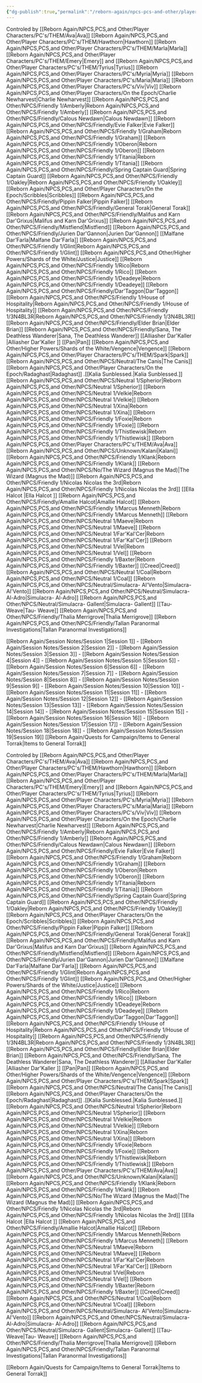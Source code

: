 ```yaml
---
{"dg-publish":true,"permalink":"/reborn-again/npcs-pcs-and-other/player-characters/pc-s/them/them/"}
---
```


Controled by [[Reborn Again/NPCS,PCS,and Other/Player Characters/PC's/THEM/Ava\|Ava]] [[Reborn Again/NPCS,PCS,and Other/Player Characters/PC's/THEM/Hawthorn\|Hawthorn]]
 [[Reborn Again/NPCS,PCS,and Other/Player Characters/PC's/THEM/Marla\|Marla]] [[Reborn Again/NPCS,PCS,and Other/Player Characters/PC's/THEM/Emery\|Emery]] and [[Reborn Again/NPCS,PCS,and Other/Player Characters/PC's/THEM/Tyrius\|Tyrius]] 
 [[Reborn Again/NPCS,PCS,and Other/Player Characters/PC's/Myria\|Myria]]
 [[Reborn Again/NPCS,PCS,and Other/Player Characters/PC's/Maria\|Maria]]
 [[Reborn Again/NPCS,PCS,and Other/Player Characters/PC's/Viv\|Viv]]
 [[Reborn Again/NPCS,PCS,and Other/Player Characters/On the Epoch/Charlie Newharvest\|Charlie Newharvest]]
[[Reborn Again/NPCS,PCS,and Other/NPCS/Friendly 1/Amberly\|Reborn Again/NPCS,PCS,and Other/NPCS/Friendly 1/Amberly]]
[[Reborn Again/NPCS,PCS,and Other/NPCS/Friendly/Calous Newdawn\|Calous Newdawn]]
[[Reborn Again/NPCS,PCS,and Other/NPCS/Friendly/Evie Falker\|Evie Falker]]
[[Reborn Again/NPCS,PCS,and Other/NPCS/Friendly 1/Graham\|Reborn Again/NPCS,PCS,and Other/NPCS/Friendly 1/Graham]]
[[Reborn Again/NPCS,PCS,and Other/NPCS/Friendly 1/Oberon\|Reborn Again/NPCS,PCS,and Other/NPCS/Friendly 1/Oberon]]
[[Reborn Again/NPCS,PCS,and Other/NPCS/Friendly 1/Titania\|Reborn Again/NPCS,PCS,and Other/NPCS/Friendly 1/Titania]]
[[Reborn Again/NPCS,PCS,and Other/NPCS/Friendly/Spring Captain Guard\|Spring Captain Guard]]
[[Reborn Again/NPCS,PCS,and Other/NPCS/Friendly 1/Oakley\|Reborn Again/NPCS,PCS,and Other/NPCS/Friendly 1/Oakley]]
[[Reborn Again/NPCS,PCS,and Other/Player Characters/On the Epoch/Scribbles\|Scribbles]]
[[Reborn Again/NPCS,PCS,and Other/NPCS/Friendly/Pippin Falker\|Pippin Falker]]
[[Reborn Again/NPCS,PCS,and Other/NPCS/Friendly/General Torak\|General Torak]]
[[Reborn Again/NPCS,PCS,and Other/NPCS/Friendly/Malifus and Karn Dar'Grixus\|Malifus and Karn Dar'Grixus]]
[[Reborn Again/NPCS,PCS,and Other/NPCS/Friendly/Mistfiend\|Mistfiend]]
[[Reborn Again/NPCS,PCS,and Other/NPCS/Friendly/Jurien Dar'Gannon\|Jurien Dar'Gannon]]
[[Malfane Dar’Farla\|Malfane Dar’Farla]]
[[Reborn Again/NPCS,PCS,and Other/NPCS/Friendly 1/Glint\|Reborn Again/NPCS,PCS,and Other/NPCS/Friendly 1/Glint]]
[[Reborn Again/NPCS,PCS,and Other/Higher Powers/Shards of the White/Justice\|Justice]]
[[Reborn Again/NPCS,PCS,and Other/NPCS/Friendly 1/Rico\|Reborn Again/NPCS,PCS,and Other/NPCS/Friendly 1/Rico]]
[[Reborn Again/NPCS,PCS,and Other/NPCS/Friendly 1/Deadeye\|Reborn Again/NPCS,PCS,and Other/NPCS/Friendly 1/Deadeye]]
[[Reborn Again/NPCS,PCS,and Other/NPCS/Friendly/Dar'Taggon\|Dar'Taggon]]
[[Reborn Again/NPCS,PCS,and Other/NPCS/Friendly 1/House of Hospitality\|Reborn Again/NPCS,PCS,and Other/NPCS/Friendly 1/House of Hospitality]]
[[Reborn Again/NPCS,PCS,and Other/NPCS/Friendly 1/3N4BL3R\|Reborn Again/NPCS,PCS,and Other/NPCS/Friendly 1/3N4BL3R]]
[[Reborn Again/NPCS,PCS,and Other/NPCS/Friendly/Elder Brian\|Elder Brian]]
[[Reborn Again/NPCS,PCS,and Other/NPCS/Friendly/Sana, The Deathless Wanderer\|Sana, The Deathless Wanderer]]
[[Alliasher Dar'Kaller \|Alliasher Dar'Kaller ]]
[[Pan\|Pan]]
[[Reborn Again/NPCS,PCS,and Other/Higher Powers/Shards of the White/Vengence\|Vengence]]
[[Reborn Again/NPCS,PCS,and Other/Player Characters/PC's/THEM/Spark\|Spark]]
[[Reborn Again/NPCS,PCS,and Other/NPCS/Neutral/The Canis\|The Canis]]
[[Reborn Again/NPCS,PCS,and Other/Player Characters/On the Epoch/Radaghast\|Radaghast]]
.[[Kalia Sunblessed.\|Kalia Sunblessed.]]
[[Reborn Again/NPCS,PCS,and Other/NPCS/Neutral 1/Spherior\|Reborn Again/NPCS,PCS,and Other/NPCS/Neutral 1/Spherior]]
[[Reborn Again/NPCS,PCS,and Other/NPCS/Neutral 1/Velkie\|Reborn Again/NPCS,PCS,and Other/NPCS/Neutral 1/Velkie]]
[[Reborn Again/NPCS,PCS,and Other/NPCS/Neutral 1/Xina\|Reborn Again/NPCS,PCS,and Other/NPCS/Neutral 1/Xina]]
[[Reborn Again/NPCS,PCS,and Other/NPCS/Friendly 1/Foxie\|Reborn Again/NPCS,PCS,and Other/NPCS/Friendly 1/Foxie]]
[[Reborn Again/NPCS,PCS,and Other/NPCS/Friendly 1/Thistlewisk\|Reborn Again/NPCS,PCS,and Other/NPCS/Friendly 1/Thistlewisk]]
[[Reborn Again/NPCS,PCS,and Other/Player Characters/PC's/THEM/Ava\|Ava]]
[[Reborn Again/NPCS,PCS,and Other/NPCS/Unknown/Kalani\|Kalani]]
[[Reborn Again/NPCS,PCS,and Other/NPCS/Friendly 1/Klank\|Reborn Again/NPCS,PCS,and Other/NPCS/Friendly 1/Klank]]
[[Reborn Again/NPCS,PCS,and Other/NPCS/No/The Wizard (Magnus the Mad)\|The Wizard (Magnus the Mad)]]
[[Reborn Again/NPCS,PCS,and Other/NPCS/Friendly 1/Nicolas Nicolas the 3rd\|Reborn Again/NPCS,PCS,and Other/NPCS/Friendly 1/Nicolas Nicolas the 3rd]]
[[Ella Halcot \|Ella Halcot ]]
[[Reborn Again/NPCS,PCS,and Other/NPCS/Friendly/Amallie Halcot\|Amallie Halcot]]
[[Reborn Again/NPCS,PCS,and Other/NPCS/Friendly 1/Marcus Menneth\|Reborn Again/NPCS,PCS,and Other/NPCS/Friendly 1/Marcus Menneth]]
[[Reborn Again/NPCS,PCS,and Other/NPCS/Neutral 1/Maeve\|Reborn Again/NPCS,PCS,and Other/NPCS/Neutral 1/Maeve]]
[[Reborn Again/NPCS,PCS,and Other/NPCS/Neutral 1/Far'Kal'Cer\|Reborn Again/NPCS,PCS,and Other/NPCS/Neutral 1/Far'Kal'Cer]]
[[Reborn Again/NPCS,PCS,and Other/NPCS/Neutral 1/Vel\|Reborn Again/NPCS,PCS,and Other/NPCS/Neutral 1/Vel]]
[[Reborn Again/NPCS,PCS,and Other/NPCS/Friendly 1/Baxter\|Reborn Again/NPCS,PCS,and Other/NPCS/Friendly 1/Baxter]]
[[Creed\|Creed]]
[[Reborn Again/NPCS,PCS,and Other/NPCS/Neutral 1/Coal\|Reborn Again/NPCS,PCS,and Other/NPCS/Neutral 1/Coal]]
[[Reborn Again/NPCS,PCS,and Other/NPCS/Neutral/Simulacra- Al'Vento\|Simulacra- Al'Vento]]
[[Reborn Again/NPCS,PCS,and Other/NPCS/Neutral/Simulacra- Al-Adro\|Simulacra- Al-Adro]]
[[Reborn Again/NPCS,PCS,and Other/NPCS/Neutral/Simulacra- Gallent\|Simulacra- Gallent]]
[[Tau- Weave\|Tau- Weave]]
[[Reborn Again/NPCS,PCS,and Other/NPCS/Friendly/Thalia Merrigrove\|Thalia Merrigrove]]
[[Reborn Again/NPCS,PCS,and Other/NPCS/Friendly/Tallan Paranormal Investigations\|Tallan Paranormal Investigations]]
 
 [[Reborn Again/Session Notes/Session 1\|Session 1]]
	- [[Reborn Again/Session Notes/Session 2\|Session 2]]
	- [[Reborn Again/Session Notes/Session 3\|Session 3]]
	- [[Reborn Again/Session Notes/Session 4\|Session 4]]
	- [[Reborn Again/Session Notes/Session 5\|Session 5]]
	- [[Reborn Again/Session Notes/Session 6\|Session 6]]
	- [[Reborn Again/Session Notes/Session 7\|Session 7]]
	- [[Reborn Again/Session Notes/Session 8\|Session 8]]
	- [[Reborn Again/Session Notes/Session 9\|Session 9]]
	- [[Reborn Again/Session Notes/Session 10\|Session 10]]
	- [[Reborn Again/Session Notes/Session 11\|Session 11]]
	- [[Reborn Again/Session Notes/Session 12\|Session 12]]
	- [[Reborn Again/Session Notes/Session 13\|Session 13]]
	- [[Reborn Again/Session Notes/Session 14\|Session 14]]
	- [[Reborn Again/Session Notes/Session 15\|Session 15]]
	- [[Reborn Again/Session Notes/Session 16\|Session 16]]
	- [[Reborn Again/Session Notes/Session 17\|Session 17]]
	- [[Reborn Again/Session Notes/Session 18\|Session 18]]
	- [[Reborn Again/Session Notes/Session 19\|Session 19]]
[[Reborn Again/Quests for Campaign/Items to General Torrak\|Items to General Torrak]]

Controled by [[Reborn Again/NPCS,PCS,and Other/Player Characters/PC's/THEM/Ava\|Ava]] [[Reborn Again/NPCS,PCS,and Other/Player Characters/PC's/THEM/Hawthorn\|Hawthorn]]
 [[Reborn Again/NPCS,PCS,and Other/Player Characters/PC's/THEM/Marla\|Marla]] [[Reborn Again/NPCS,PCS,and Other/Player Characters/PC's/THEM/Emery\|Emery]] and [[Reborn Again/NPCS,PCS,and Other/Player Characters/PC's/THEM/Tyrius\|Tyrius]] 
 [[Reborn Again/NPCS,PCS,and Other/Player Characters/PC's/Myria\|Myria]]
 [[Reborn Again/NPCS,PCS,and Other/Player Characters/PC's/Maria\|Maria]]
 [[Reborn Again/NPCS,PCS,and Other/Player Characters/PC's/Viv\|Viv]]
 [[Reborn Again/NPCS,PCS,and Other/Player Characters/On the Epoch/Charlie Newharvest\|Charlie Newharvest]]
[[Reborn Again/NPCS,PCS,and Other/NPCS/Friendly 1/Amberly\|Reborn Again/NPCS,PCS,and Other/NPCS/Friendly 1/Amberly]]
[[Reborn Again/NPCS,PCS,and Other/NPCS/Friendly/Calous Newdawn\|Calous Newdawn]]
[[Reborn Again/NPCS,PCS,and Other/NPCS/Friendly/Evie Falker\|Evie Falker]]
[[Reborn Again/NPCS,PCS,and Other/NPCS/Friendly 1/Graham\|Reborn Again/NPCS,PCS,and Other/NPCS/Friendly 1/Graham]]
[[Reborn Again/NPCS,PCS,and Other/NPCS/Friendly 1/Oberon\|Reborn Again/NPCS,PCS,and Other/NPCS/Friendly 1/Oberon]]
[[Reborn Again/NPCS,PCS,and Other/NPCS/Friendly 1/Titania\|Reborn Again/NPCS,PCS,and Other/NPCS/Friendly 1/Titania]]
[[Reborn Again/NPCS,PCS,and Other/NPCS/Friendly/Spring Captain Guard\|Spring Captain Guard]]
[[Reborn Again/NPCS,PCS,and Other/NPCS/Friendly 1/Oakley\|Reborn Again/NPCS,PCS,and Other/NPCS/Friendly 1/Oakley]]
[[Reborn Again/NPCS,PCS,and Other/Player Characters/On the Epoch/Scribbles\|Scribbles]]
[[Reborn Again/NPCS,PCS,and Other/NPCS/Friendly/Pippin Falker\|Pippin Falker]]
[[Reborn Again/NPCS,PCS,and Other/NPCS/Friendly/General Torak\|General Torak]]
[[Reborn Again/NPCS,PCS,and Other/NPCS/Friendly/Malifus and Karn Dar'Grixus\|Malifus and Karn Dar'Grixus]]
[[Reborn Again/NPCS,PCS,and Other/NPCS/Friendly/Mistfiend\|Mistfiend]]
[[Reborn Again/NPCS,PCS,and Other/NPCS/Friendly/Jurien Dar'Gannon\|Jurien Dar'Gannon]]
[[Malfane Dar’Farla\|Malfane Dar’Farla]]
[[Reborn Again/NPCS,PCS,and Other/NPCS/Friendly 1/Glint\|Reborn Again/NPCS,PCS,and Other/NPCS/Friendly 1/Glint]]
[[Reborn Again/NPCS,PCS,and Other/Higher Powers/Shards of the White/Justice\|Justice]]
[[Reborn Again/NPCS,PCS,and Other/NPCS/Friendly 1/Rico\|Reborn Again/NPCS,PCS,and Other/NPCS/Friendly 1/Rico]]
[[Reborn Again/NPCS,PCS,and Other/NPCS/Friendly 1/Deadeye\|Reborn Again/NPCS,PCS,and Other/NPCS/Friendly 1/Deadeye]]
[[Reborn Again/NPCS,PCS,and Other/NPCS/Friendly/Dar'Taggon\|Dar'Taggon]]
[[Reborn Again/NPCS,PCS,and Other/NPCS/Friendly 1/House of Hospitality\|Reborn Again/NPCS,PCS,and Other/NPCS/Friendly 1/House of Hospitality]]
[[Reborn Again/NPCS,PCS,and Other/NPCS/Friendly 1/3N4BL3R\|Reborn Again/NPCS,PCS,and Other/NPCS/Friendly 1/3N4BL3R]]
[[Reborn Again/NPCS,PCS,and Other/NPCS/Friendly/Elder Brian\|Elder Brian]]
[[Reborn Again/NPCS,PCS,and Other/NPCS/Friendly/Sana, The Deathless Wanderer\|Sana, The Deathless Wanderer]]
[[Alliasher Dar'Kaller \|Alliasher Dar'Kaller ]]
[[Pan\|Pan]]
[[Reborn Again/NPCS,PCS,and Other/Higher Powers/Shards of the White/Vengence\|Vengence]]
[[Reborn Again/NPCS,PCS,and Other/Player Characters/PC's/THEM/Spark\|Spark]]
[[Reborn Again/NPCS,PCS,and Other/NPCS/Neutral/The Canis\|The Canis]]
[[Reborn Again/NPCS,PCS,and Other/Player Characters/On the Epoch/Radaghast\|Radaghast]]
.[[Kalia Sunblessed.\|Kalia Sunblessed.]]
[[Reborn Again/NPCS,PCS,and Other/NPCS/Neutral 1/Spherior\|Reborn Again/NPCS,PCS,and Other/NPCS/Neutral 1/Spherior]]
[[Reborn Again/NPCS,PCS,and Other/NPCS/Neutral 1/Velkie\|Reborn Again/NPCS,PCS,and Other/NPCS/Neutral 1/Velkie]]
[[Reborn Again/NPCS,PCS,and Other/NPCS/Neutral 1/Xina\|Reborn Again/NPCS,PCS,and Other/NPCS/Neutral 1/Xina]]
[[Reborn Again/NPCS,PCS,and Other/NPCS/Friendly 1/Foxie\|Reborn Again/NPCS,PCS,and Other/NPCS/Friendly 1/Foxie]]
[[Reborn Again/NPCS,PCS,and Other/NPCS/Friendly 1/Thistlewisk\|Reborn Again/NPCS,PCS,and Other/NPCS/Friendly 1/Thistlewisk]]
[[Reborn Again/NPCS,PCS,and Other/Player Characters/PC's/THEM/Ava\|Ava]]
[[Reborn Again/NPCS,PCS,and Other/NPCS/Unknown/Kalani\|Kalani]]
[[Reborn Again/NPCS,PCS,and Other/NPCS/Friendly 1/Klank\|Reborn Again/NPCS,PCS,and Other/NPCS/Friendly 1/Klank]]
[[Reborn Again/NPCS,PCS,and Other/NPCS/No/The Wizard (Magnus the Mad)\|The Wizard (Magnus the Mad)]]
[[Reborn Again/NPCS,PCS,and Other/NPCS/Friendly 1/Nicolas Nicolas the 3rd\|Reborn Again/NPCS,PCS,and Other/NPCS/Friendly 1/Nicolas Nicolas the 3rd]]
[[Ella Halcot \|Ella Halcot ]]
[[Reborn Again/NPCS,PCS,and Other/NPCS/Friendly/Amallie Halcot\|Amallie Halcot]]
[[Reborn Again/NPCS,PCS,and Other/NPCS/Friendly 1/Marcus Menneth\|Reborn Again/NPCS,PCS,and Other/NPCS/Friendly 1/Marcus Menneth]]
[[Reborn Again/NPCS,PCS,and Other/NPCS/Neutral 1/Maeve\|Reborn Again/NPCS,PCS,and Other/NPCS/Neutral 1/Maeve]]
[[Reborn Again/NPCS,PCS,and Other/NPCS/Neutral 1/Far'Kal'Cer\|Reborn Again/NPCS,PCS,and Other/NPCS/Neutral 1/Far'Kal'Cer]]
[[Reborn Again/NPCS,PCS,and Other/NPCS/Neutral 1/Vel\|Reborn Again/NPCS,PCS,and Other/NPCS/Neutral 1/Vel]]
[[Reborn Again/NPCS,PCS,and Other/NPCS/Friendly 1/Baxter\|Reborn Again/NPCS,PCS,and Other/NPCS/Friendly 1/Baxter]]
[[Creed\|Creed]]
[[Reborn Again/NPCS,PCS,and Other/NPCS/Neutral 1/Coal\|Reborn Again/NPCS,PCS,and Other/NPCS/Neutral 1/Coal]]
[[Reborn Again/NPCS,PCS,and Other/NPCS/Neutral/Simulacra- Al'Vento\|Simulacra- Al'Vento]]
[[Reborn Again/NPCS,PCS,and Other/NPCS/Neutral/Simulacra- Al-Adro\|Simulacra- Al-Adro]]
[[Reborn Again/NPCS,PCS,and Other/NPCS/Neutral/Simulacra- Gallent\|Simulacra- Gallent]]
[[Tau- Weave\|Tau- Weave]]
[[Reborn Again/NPCS,PCS,and Other/NPCS/Friendly/Thalia Merrigrove\|Thalia Merrigrove]]
[[Reborn Again/NPCS,PCS,and Other/NPCS/Friendly/Tallan Paranormal Investigations\|Tallan Paranormal Investigations]]
 

[[Reborn Again/Quests for Campaign/Items to General Torrak\|Items to General Torrak]]